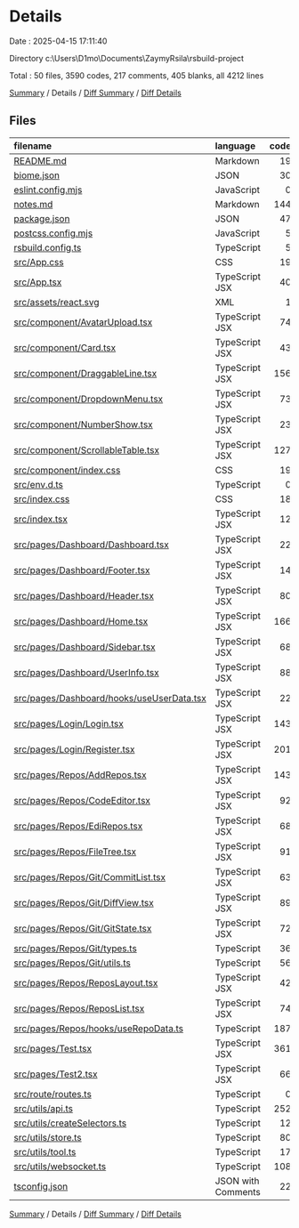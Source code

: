 # Details

Date : 2025-04-15 17:11:40

Directory c:\\Users\\D1mo\\Documents\\ZaymyRsila\\rsbuild-project

Total : 50 files,  3590 codes, 217 comments, 405 blanks, all 4212 lines

[Summary](results.md) / Details / [Diff Summary](diff.md) / [Diff Details](diff-details.md)

## Files
| filename | language | code | comment | blank | total |
| :--- | :--- | ---: | ---: | ---: | ---: |
| [README.md](/README.md) | Markdown | 19 | 0 | 11 | 30 |
| [biome.json](/biome.json) | JSON | 30 | 0 | 1 | 31 |
| [eslint.config.mjs](/eslint.config.mjs) | JavaScript | 0 | 3 | 3 | 6 |
| [notes.md](/notes.md) | Markdown | 144 | 0 | 27 | 171 |
| [package.json](/package.json) | JSON | 47 | 0 | 1 | 48 |
| [postcss.config.mjs](/postcss.config.mjs) | JavaScript | 5 | 0 | 1 | 6 |
| [rsbuild.config.ts](/rsbuild.config.ts) | TypeScript | 5 | 0 | 2 | 7 |
| [src/App.css](/src/App.css) | CSS | 19 | 20 | 2 | 41 |
| [src/App.tsx](/src/App.tsx) | TypeScript JSX | 40 | 8 | 4 | 52 |
| [src/assets/react.svg](/src/assets/react.svg) | XML | 1 | 0 | 0 | 1 |
| [src/component/AvatarUpload.tsx](/src/component/AvatarUpload.tsx) | TypeScript JSX | 74 | 1 | 10 | 85 |
| [src/component/Card.tsx](/src/component/Card.tsx) | TypeScript JSX | 43 | 0 | 4 | 47 |
| [src/component/DraggableLine.tsx](/src/component/DraggableLine.tsx) | TypeScript JSX | 156 | 15 | 21 | 192 |
| [src/component/DropdownMenu.tsx](/src/component/DropdownMenu.tsx) | TypeScript JSX | 73 | 8 | 4 | 85 |
| [src/component/NumberShow.tsx](/src/component/NumberShow.tsx) | TypeScript JSX | 23 | 0 | 3 | 26 |
| [src/component/ScrollableTable.tsx](/src/component/ScrollableTable.tsx) | TypeScript JSX | 127 | 6 | 14 | 147 |
| [src/component/index.css](/src/component/index.css) | CSS | 19 | 0 | 1 | 20 |
| [src/env.d.ts](/src/env.d.ts) | TypeScript | 0 | 1 | 1 | 2 |
| [src/index.css](/src/index.css) | CSS | 18 | 2 | 4 | 24 |
| [src/index.tsx](/src/index.tsx) | TypeScript JSX | 12 | 0 | 2 | 14 |
| [src/pages/Dashboard/Dashboard.tsx](/src/pages/Dashboard/Dashboard.tsx) | TypeScript JSX | 22 | 0 | 4 | 26 |
| [src/pages/Dashboard/Footer.tsx](/src/pages/Dashboard/Footer.tsx) | TypeScript JSX | 14 | 0 | 4 | 18 |
| [src/pages/Dashboard/Header.tsx](/src/pages/Dashboard/Header.tsx) | TypeScript JSX | 80 | 2 | 7 | 89 |
| [src/pages/Dashboard/Home.tsx](/src/pages/Dashboard/Home.tsx) | TypeScript JSX | 166 | 9 | 12 | 187 |
| [src/pages/Dashboard/Sidebar.tsx](/src/pages/Dashboard/Sidebar.tsx) | TypeScript JSX | 68 | 0 | 8 | 76 |
| [src/pages/Dashboard/UserInfo.tsx](/src/pages/Dashboard/UserInfo.tsx) | TypeScript JSX | 88 | 0 | 7 | 95 |
| [src/pages/Dashboard/hooks/useUserData.tsx](/src/pages/Dashboard/hooks/useUserData.tsx) | TypeScript JSX | 22 | 0 | 2 | 24 |
| [src/pages/Login/Login.tsx](/src/pages/Login/Login.tsx) | TypeScript JSX | 143 | 4 | 8 | 155 |
| [src/pages/Login/Register.tsx](/src/pages/Login/Register.tsx) | TypeScript JSX | 201 | 8 | 13 | 222 |
| [src/pages/Repos/AddRepos.tsx](/src/pages/Repos/AddRepos.tsx) | TypeScript JSX | 143 | 17 | 23 | 183 |
| [src/pages/Repos/CodeEditor.tsx](/src/pages/Repos/CodeEditor.tsx) | TypeScript JSX | 92 | 3 | 11 | 106 |
| [src/pages/Repos/EdiRepos.tsx](/src/pages/Repos/EdiRepos.tsx) | TypeScript JSX | 68 | 8 | 8 | 84 |
| [src/pages/Repos/FileTree.tsx](/src/pages/Repos/FileTree.tsx) | TypeScript JSX | 91 | 6 | 13 | 110 |
| [src/pages/Repos/Git/CommitList.tsx](/src/pages/Repos/Git/CommitList.tsx) | TypeScript JSX | 63 | 0 | 5 | 68 |
| [src/pages/Repos/Git/DiffView.tsx](/src/pages/Repos/Git/DiffView.tsx) | TypeScript JSX | 89 | 1 | 6 | 96 |
| [src/pages/Repos/Git/GitState.tsx](/src/pages/Repos/Git/GitState.tsx) | TypeScript JSX | 72 | 2 | 9 | 83 |
| [src/pages/Repos/Git/types.ts](/src/pages/Repos/Git/types.ts) | TypeScript | 36 | 0 | 7 | 43 |
| [src/pages/Repos/Git/utils.ts](/src/pages/Repos/Git/utils.ts) | TypeScript | 56 | 9 | 6 | 71 |
| [src/pages/Repos/ReposLayout.tsx](/src/pages/Repos/ReposLayout.tsx) | TypeScript JSX | 42 | 3 | 6 | 51 |
| [src/pages/Repos/ReposList.tsx](/src/pages/Repos/ReposList.tsx) | TypeScript JSX | 74 | 4 | 4 | 82 |
| [src/pages/Repos/hooks/useRepoData.ts](/src/pages/Repos/hooks/useRepoData.ts) | TypeScript | 187 | 12 | 21 | 220 |
| [src/pages/Test.tsx](/src/pages/Test.tsx) | TypeScript JSX | 361 | 4 | 24 | 389 |
| [src/pages/Test2.tsx](/src/pages/Test2.tsx) | TypeScript JSX | 66 | 1 | 7 | 74 |
| [src/route/routes.ts](/src/route/routes.ts) | TypeScript | 0 | 0 | 1 | 1 |
| [src/utils/api.ts](/src/utils/api.ts) | TypeScript | 252 | 34 | 32 | 318 |
| [src/utils/createSelectors.ts](/src/utils/createSelectors.ts) | TypeScript | 12 | 0 | 4 | 16 |
| [src/utils/store.ts](/src/utils/store.ts) | TypeScript | 80 | 7 | 6 | 93 |
| [src/utils/tool.ts](/src/utils/tool.ts) | TypeScript | 17 | 0 | 2 | 19 |
| [src/utils/websocket.ts](/src/utils/websocket.ts) | TypeScript | 108 | 17 | 26 | 151 |
| [tsconfig.json](/tsconfig.json) | JSON with Comments | 22 | 2 | 3 | 27 |

[Summary](results.md) / Details / [Diff Summary](diff.md) / [Diff Details](diff-details.md)